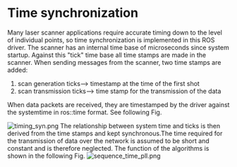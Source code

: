 # Time synchronization

Many laser scanner applications require accurate timing down to the level of individual points, so time synchronization is implemented in this ROS driver.
 The scanner has an internal time base of microseconds since system startup. Against this "tick" time base all time stamps are made in the scanner.
 When sending messages from the scanner, two time stamps are added:
1. scan generation ticks--> timestamp at the time of the first shot
2. scan transmission ticks--> time stamp for the transmission of the data

When data packets are received, they are timestamped by the driver against the systemtime in ros::time format. See following Fig.

![timing_syn.png](timing_sync.png)
The relationship between system time and ticks is then derived from the time stamps and kept synchronous.The time required for the transmission of data over the network is assumed to be short and constant and is therefore neglected.
The function of the algorithms is shown in the following Fig.
![sequence_time_pll.png](sequence_time_pll.png)
